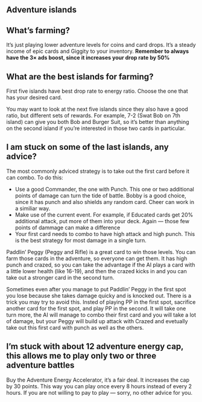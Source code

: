 ## Adventure islands

## What’s farming?

It’s just playing lower adventure levels for coins and card drops. It’s a steady income of epic cards and Giggity to your inventory. **Remember to always have the 3× ads boost, since it increases your drop rate by 50%**

## What are the best islands for farming?

First five islands have best drop rate to energy ratio. Choose the one that has your desired card. 

You may want to look at the next five islands since they also have a good ratio, but different sets of rewards. For example, 7-2 (Swat Bob on 7th island) can give you both Bob and Burger Suit, so it’s better than anything on the second island if you’re interested in those two cards in particular.

## I am stuck on some of the last islands, any advice?

The most commonly adviced strategy is to take out the first card before it can combo. To do this:

 * Use a good Commander, the one with Punch. This one or two additional points of damage can turn the tide of battle. Bobby is a good choice, since it has punch and also shields any random card. Cheer can work in a similiar way.
 * Make use of the current event. For example, if Educated cards get 20% additional attack, put more of them into your deck. Again — those few points of dammage can make a difference
 * Your first card needs to combo to have high attack and high punch. This is the best strategy for most damage in a single turn. 
 
Paddlin’ Peggy (Peggy and Rifle) is a great card to win those levels. You can farm those cards in the adventure, so everyone can get them. It has high punch and crazed, so you can take the advantage if the AI plays a card with a little lower health (like 16-19), and then the crazed kicks in and you can take out a stronger card in the second turn.

Sometimes even after you manage to put Paddlin’ Peggy in the first spot you lose because she takes damage quicky and is knocked out. There is a trick you may try to avoid this. Insted of playing PP in the first spot, sacrifice another card for the first spot, and play PP in the second. It will take one turn more, the AI will manage to combo their first card and you will take a lot of damage, but your Peggy will build up attack with Crazed and evetually take out this first card with punch as well as the others.

## I’m stuck with about 12 adventure energy cap, this allows me to play only two or three adventure battles

Buy the Adventure Energy Accelerator, it’s a fair deal. It increases the cap by 30 points. This way you can play once every 8 hours instead of every 2 hours. If you are not willing to pay to play — sorry, no other advice for you.